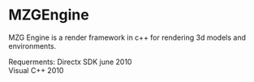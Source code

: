 # MZGEngine

MZG Engine is a  render framework in c++ for rendering 3d models and environments. 

Requerments:
Directx SDK june 2010
</br>
Visual C++ 2010
